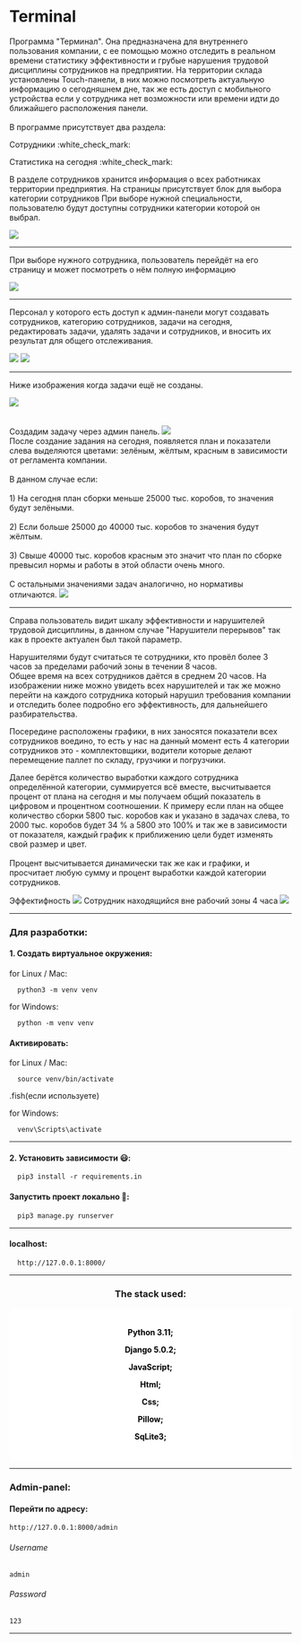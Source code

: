 <h1>Terminal</h1>

<p>
Программа "Терминал". Она предназначена для внутреннего пользования компании, с ее помощью можно отследить 
в реальном времени статистику эффективности и грубые нарушения трудовой дисциплины 
сотрудников на предприятии. 
На территории склада установлены Touch-панели, в них можно посмотреть актуальную
информацию о сегодняшнем дне, так же есть доступ с мобильного устройства если у 
сотрудника нет возможности или времени идти
до ближайшего расположения панели.<br><br> В программе присутствует два раздела: <br>

<p class="green">Сотрудники  :white_check_mark:<p>
<p class="green2">Статистика на сегодня  :white_check_mark:<p>

В разделе сотрудников хранится информация о всех работниках территории предприятия.
На страницы присутствует блок для выбора категории сотрудников При выборе нужной
специальности, пользователю будут доступны сотрудники категории которой он выбрал.
</p>
<img src="./readme_images/im1.png">
<hr>

<p>
При выборе нужного сотрудника, пользователь перейдёт на его страницу и
может посмотреть о нём полную информацию
</p>
<img src="./readme_images/im2.png">
<hr>

<p>
Персонал у которого есть доступ к админ-панели могут создавать сотрудников, категорию сотрудников, 
задачи на сегодня, редактировать задачи, удалять задачи и сотрудников, 
и вносить их результат для общего отслеживания. 
</p>

<div class="block_flex">
    <img src="./readme_images/im3.png">
    <img src="./readme_images/im4.png">
</div>
<hr>

<p>
Ниже изображения
когда задачи ещё не созданы.
</p>
<img src="./readme_images/im5.png">
<br><br><br>
Создадим задачу через админ панель.
<img src="./readme_images/im6.png">

<br>
После создание задания на сегодня, появляется план и показатели слева выделяются
цветами: зелёным, жёлтым, красным в зависимости от регламента компании. <br><br>
В данном случае если: <br><br>
1) На сегодня план сборки меньше 25000 тыс. коробов, то значения будут зелёными.<br><br>
2) Если больше 25000 до 40000 тыс. коробов то значения будут жёлтым.<br><br>
3) Свыше 40000 тыс. коробов красным это значит что план по сборке
превысил нормы и работы в этой области очень много.
<br><br>
С остальными значениями задач аналогично, но нормативы отличаются.
<img src="./readme_images/im7.png">
<hr>

<p>
Справа пользователь видит шкалу эффективности и нарушителей 
трудовой дисциплины, в данном случае "Нарушители перерывов" так как в проекте актуален был
такой параметр. <br>

Нарушителями будут считаться те сотрудники, кто провёл более 3 часов
за пределами рабочий зоны в течении 8 часов.<br>
Общее время на всех сотрудников даётся в среднем 20 часов.
На изображении ниже можно увидеть всех нарушителей и так же можно
перейти на каждого сотрудника который нарушил требования компании
и отследить более подробно его эффективность, для дальнейшего разбирательства.<br>

Посередине расположены графики, в них заносятся показатели всех сотрудников воедино, то есть
у нас на данный момент есть 4 категории сотрудников это - комплектовщики, 
водители которые делают перемещение паллет по складу, грузчики и погрузчики.
<br>

Далее берётся количество выработки каждого сотрудника определённой категории,
суммируется всё вместе, высчитывается процент от плана на сегодня и мы получаем 
общий показатель в цифровом и процентном соотношении.
К примеру если план на общее количество
сборки 5800 тыс. коробов как и указано в задачах слева, то 2000 тыс. коробов будет 34 %
а 5800 это 100% и так же в зависимости от показателя, каждый график к приближению цели
будет изменять свой размер и цвет.
<br><br>
Процент высчитывается динамически так же как и графики, и просчитает любую 
сумму и процент выработки каждой категории сотрудников.
</p>
Эффектифность
<img src="./readme_images/im8.png">
Сотрудник находящийся вне рабочий зоны 4 часа
<img src="./readme_images/im9.png">
<hr>

<h3>Для разработки:</h3>

#### 1. Создать виртуальное окружения:
for Linux / Mac: <br>

      python3 -m venv venv

for Windows: <br>

      python -m venv venv

#### Активировать:
for Linux / Mac: <br>

      source venv/bin/activate 
.fish(если используете)

for Windows: <br>

      venv\Scripts\activate
   
<hr>

#### 2. Установить зависимости &#128515;:
      pip3 install -r requirements.in
#### Запустить проект локально &#129300;:
      pip3 manage.py runserver
<hr>

#### localhost:
      http://127.0.0.1:8000/
<hr>

<h3 align="center" class="blue">The stack used:</h3>

<div align="center" style="background-color: white; padding: 20px; border-radius: 5px;">

<b><p style="color: black;">Python 3.11;</p></b>
<b><p style="color: black;">Django 5.0.2;</p></b>
<b><p style="color: black;">JavaScript;</p></b>
<b><p style="color: black;">Html;</p></b>
<b><p style="color: black;">Css;</p></b>
<b><p style="color: black;">Pillow;</p></b>
<b><p style="color: black;">SqLite3;</p></b>

</div>

<hr>

<h3>Admin-panel:</h3>

#### Перейти по адресу:
    http://127.0.0.1:8000/admin

###### Username
    admin
###### Password
    123
<hr>